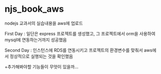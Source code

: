 # njs_book_aws
nodejs 교과서의 실습내용을 aws에 업로드

First Day
: 일단은 express 프로젝트를 생성했고, 그 프로젝트에서 orm을 사용하여 mysql에 연동하는거까지 성공했음

Second Day
: 인스턴스에 RDS를 연동시키고 프로젝트의 환경변수를 맞춰서 aws에서 정상적으로 실행되는 것을 확인했음

+추가해봐야할 기능들이 무엇이 있을까...
